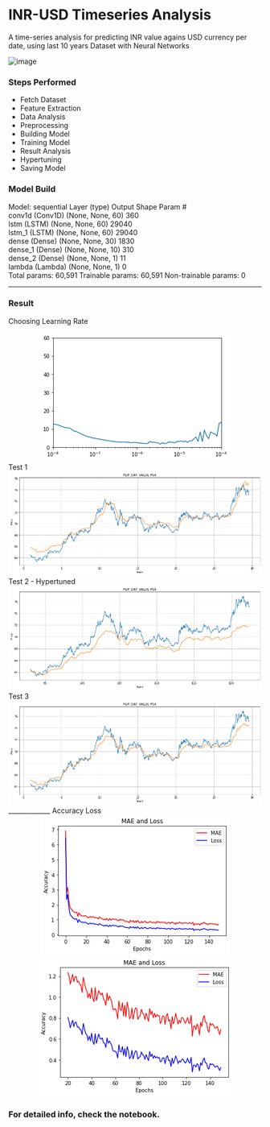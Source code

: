 #  INR-USD Timeseries Analysis
A time-series analysis for predicting INR value agains USD currency per date, using last 10 years Dataset with Neural Networks


![image](https://image.freepik.com/free-vector/abstract-bars-dark-background_159711-124.jpg)


### Steps Performed 
- Fetch Dataset
- Feature Extraction
- Data Analysis
- Preprocessing
- Building Model
- Training Model
- Result Analysis
- Hypertuning
- Saving Model

### Model Build


Model: sequential
Layer (type)                 Output Shape              Param #   
conv1d (Conv1D)              (None, None, 60)          360       
lstm (LSTM)                  (None, None, 60)          29040     
lstm_1 (LSTM)                (None, None, 60)          29040     
dense (Dense)                (None, None, 30)          1830      
dense_1 (Dense)              (None, None, 10)          310       
dense_2 (Dense)              (None, None, 1)           11        
lambda (Lambda)              (None, None, 1)           0         
Total params: 60,591
Trainable params: 60,591
Non-trainable params: 0
_________________________________________________________________

### Result
Choosing Learning Rate
<div align="center">
  <img src='lr.png'></img>
</div>
Test 1
<div align="center">
  <img src='t1.png'></img>
</div>
Test 2 - Hypertuned
<div align="center">
  <img src='t2.png'></img>
</div>
Test 3
<div align="center">
  <img src='t3.png'></img>
</div>
_____________
Accuracy Loss
<div align="center">
  <img src='loss.png'></img>
  <img src='mae.png'></img>
  
</div>

### For detailed info, check the notebook.
